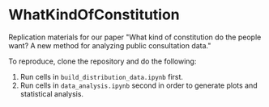 # WhatKindOfConstitution

Replication materials for our paper "What kind of constitution do the people want? A new method for analyzing public consultation data."

To reproduce, clone the repository and do the following:

1. Run cells in `build_distribution_data.ipynb` first.
2. Run cells in `data_analysis.ipynb` second in order to generate plots and statistical analysis.
